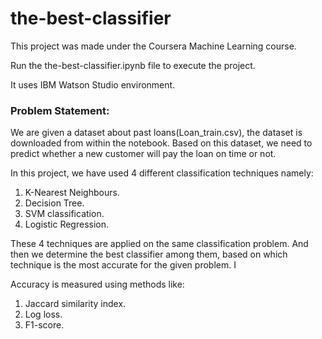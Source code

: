 # the-best-classifier
This project was made under the Coursera Machine Learning course.

Run the the-best-classifier.ipynb file to execute the project.

It uses IBM Watson Studio environment.

<h3>Problem Statement:</h3>
We are given a dataset about past loans(Loan_train.csv), the dataset is downloaded from within the notebook.
Based on this dataset, we need to predict whether a new customer will pay the loan on time or not.

In this project, we have used 4 different classification techniques namely:
1. K-Nearest Neighbours.
2. Decision Tree.
3. SVM classification.
4. Logistic Regression.

These 4 techniques are applied on the same classification problem. And then we determine the best classifier among them, based on which technique is the most accurate for the given problem. I

Accuracy is measured using methods like:
1. Jaccard similarity index.
2. Log loss.
3. F1-score.

